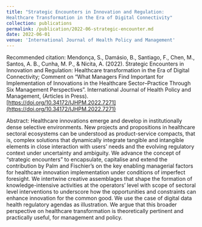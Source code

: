 ```yaml
---
title: "Strategic Encounters in Innovation and Regulation:
Healthcare Transformation in the Era of Digital Connectivity"
collection: publications
permalink: /publication/2022-06-strategic-encounter.md
date: 2022-06-01
venue: 'International Journal of Health Policy and Management'
---
```


Recommended citation: Mendonça, S., Damásio, B., Santiago, F., Chen, M., Santos, A. B., Cunha, M. P., & Nicita, A. (2022). Strategic Encounters in Innovation and Regulation: Healthcare transformation in the Era of Digital Connectivity; Comment on “What Managers Find Important for Implementation of Innovations in the Healthcare Sector–Practice Through Six Management Perspectives”. International Journal of Health Policy and Management, (Articles in Press). [https://doi.org/10.34172/IJHPM.2022.7271](https://doi.org/10.34172/IJHPM.2022.7271)

Abstract: Healthcare innovations emerge and develop in institutionally dense selective environments. New projects and propositions in healthcare sectoral ecosystems can be understood as product-service compacts, that is, complex solutions that dynamically integrate tangible and intangible elements in close interaction with users’ needs and the evolving regulatory context under uncertainty and ambiguity. We advance the concept of “strategic encounters” to encapsulate, capitalise and extend the contribution by Palm and Fischier’s on the key enabling managerial factors for healthcare innovation implementation under conditions of imperfect foresight. We intertwine creative assemblages that shape the formation of knowledge-intensive activities at the operators’ level with scope of sectoral level interventions to underscore how the opportunities and constraints can enhance innovation for the common good. We use the case of digital data health regulatory agendas as illustration. We argue that this broader perspective on healthcare transformation is theoretically pertinent and practically useful, for management and policy.






